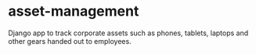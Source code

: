 # asset-management
Django app to track corporate assets such as phones, tablets, laptops  and other gears handed out to employees.
